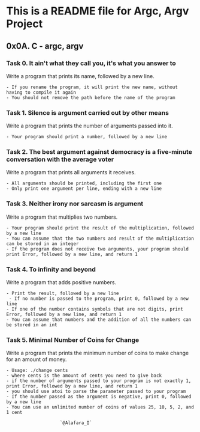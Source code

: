 # This is a README file for Argc, Argv Project

## 0x0A. C - argc, argv


### Task 0. It ain't what they call you, it's what you answer to 
Write a program that prints its name, followed by a new line.
```
- If you rename the program, it will print the new name, without having to compile it again
- You should not remove the path before the name of the program
```


### Task 1. Silence is argument carried out by other means
Write a program that prints the number of arguments passed into it.
```
- Your program should print a number, followed by a new line
```


### Task 2. The best argument against democracy is a five-minute conversation with the average voter
Write a program that prints all arguments it receives.
```
- All arguments should be printed, including the first one
- Only print one argument per line, ending with a new line
```


### Task 3. Neither irony nor sarcasm is argument
Write a program that multiplies two numbers.
```
- Your program should print the result of the multiplication, followed by a new line
- You can assume that the two numbers and result of the multiplication can be stored in an integer
- If the program does not receive two arguments, your program should print Error, followed by a new line, and return 1
```


### Task 4. To infinity and beyond
Write a program that adds positive numbers.
```
- Print the result, followed by a new line
 - If no number is passed to the program, print 0, followed by a new line
- If one of the number contains symbols that are not digits, print Error, followed by a new line, and return 1
- You can assume that numbers and the addition of all the numbers can be stored in an int
```


### Task 5. Minimal Number of Coins for Change
Write a program that prints the minimum number of coins to make change for an amount of money.
```
- Usage: ./change cents
- where cents is the amount of cents you need to give back
- if the number of arguments passed to your program is not exactly 1, print Error, followed by a new line, and return 1
- you should use atoi to parse the parameter passed to your program
- If the number passed as the argument is negative, print 0, followed by a new line
- You can use an unlimited number of coins of values 25, 10, 5, 2, and 1 cent
```

						`@Alafara_I`

